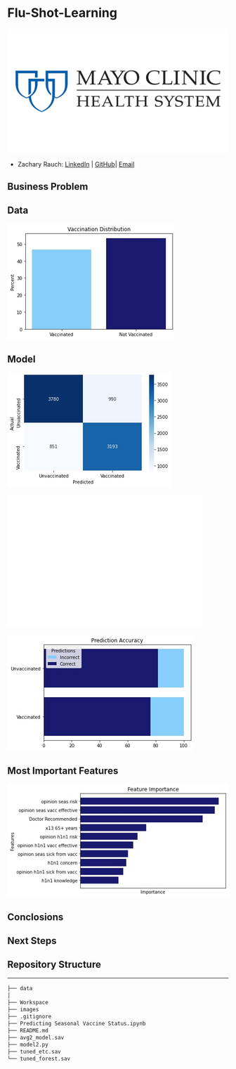 # Flu-Shot-Learning
![img](./images/Mayo_Clinic.Header.webp)
- Zachary Rauch: 
[LinkedIn](https://www.linkedin.com/in/zach-rauch/) |
[GitHub](https://github.com/ZachRauch)|
[Email](zach.rauch0@gmail.com)

## Business Problem

## Data


![img](./images/Vaccination_Distribution.jpeg)
## Model 

![img](./images/Confusion2.jpeg)

![img](./images/ROC_Curve2.jpeg)

![img](./images/Prediction_Accuracy.jpeg)
## Most Important Features

![img](./images/Feature_Importance.jpeg)

## Conclosions

## Next Steps

## Repository Structure
---
```
├── data  
│
├── Workspace
├── images
├── .gitignore
├── Predicting Seasonal Vaccine Status.ipynb
├── README.md
├── avg2_model.sav
├── model2.py
├── tuned_etc.sav
└── tuned_forest.sav
```
